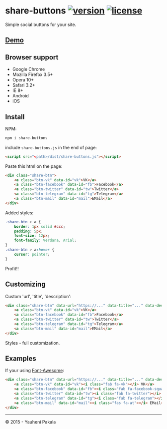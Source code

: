 # share-buttons [![version](http://img.shields.io/badge/release-v1.0.0-brightgreen.svg?style=flat)](https://github.com/wcoder/share-buttons/archive/master.zip) [![license](http://img.shields.io/badge/license-MIT-brightgreen.svg?style=flat)](https://github.com/wcoder/share-buttons/blob/master/LICENSE)

Simple social buttons for your site.

## [Demo](https://wcoder.github.io/share-buttons/)

## Browser support

* Google Chrome
* Mozilla Firefox 3.5+
* Opera 10+
* Safari 3.2+
* IE 8+
* Android
* iOS

## Install

NPM:

```sh
npm i share-buttons
```

include `share-buttons.js` in the end of page:

``` html
<script src="<path>/dist/share-buttons.js"></script>
```

Paste this html on the page:

``` html
<div class="share-btn">
    <a class="btn-vk" data-id="vk">VK</a>
    <a class="btn-facebook" data-id="fb">Facebook</a>
    <a class="btn-twitter" data-id="tw">Twitter</a>
    <a class="btn-telegram" data-id="tg">Telegram</a>
    <a class="btn-mail" data-id="mail">EMail</a>
</div>
```

Added styles:

``` css
.share-btn > a {
    border: 1px solid #ccc;
    padding: 5px;
    font-size: 12px;
    font-family: Verdana, Arial;
}
.share-btn > a:hover {
    cursor: pointer;
}
```

Profit!!

## Customizing

Custom 'url', 'title', 'description':

``` html
<div class="share-btn" data-url="https://..." data-title="..." data-desc="...">
    <a class="btn-vk" data-id="vk">VK</a>
    <a class="btn-facebook" data-id="fb">Facebook</a>
    <a class="btn-twitter" data-id="tw">Twitter</a>
    <a class="btn-telegram" data-id="tg">Telegram</a>
    <a class="btn-mail" data-id="mail">EMail</a>
</div>
```

Styles - full customization.

## Examples

If your using [Font-Awesome](https://github.com/FortAwesome/Font-Awesome):

```html
<div class="share-btn" data-url="https://..." data-title="..." data-desc="...">
    <a class="btn-vk" data-id="vk"><i class="fab fa-vk"></i> VK</a>
    <a class="btn-facebook" data-id="fb"><i class="fab fa-facebook-square"></i> Facebook</a>
    <a class="btn-twitter" data-id="tw"><i class="fab fa-twitter"></i> Twitter</a>
    <a class="btn-telegram" data-id="tg"><i class="fab fa-telegram"></i> Telegram</a>
    <a class="btn-mail" data-id="mail"><i class="fas fa-at"></i> EMail</a>
</div>
```

----

&copy; 2015 - Yauheni Pakala

